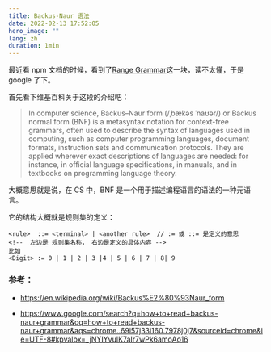 ```yaml
---
title: Backus-Naur 语法
date: 2022-02-13 17:52:05
hero_image: ""
lang: zh
duration: 1min
---
```


最近看 npm 文档的时候，看到了[Range Grammar](https://docs.npmjs.com/cli/v6/using-npm/semver#range-grammar)这一块，读不太懂，于是 google 了下。

首先看下维基百科关于这段的介绍吧：

> In computer science, Backus–Naur form (/ˌbækəs ˈnaʊər/) or Backus normal form (BNF) is a metasyntax notation for context-free grammars, often used to describe the syntax of languages used in computing, such as computer programming languages, document formats, instruction sets and communication protocols. They are applied wherever exact descriptions of languages are needed: for instance, in official language specifications, in manuals, and in textbooks on programming language theory.

大概意思就是说，在 CS 中，BNF 是一个用于描述编程语言的语法的一种元语言。

它的结构大概就是规则集的定义：

```
<rule>  ::= <terminal> | <another rule>  // := 或 ::= 是定义的意思
<!--  左边是 规则集名称， 右边是定义的具体内容 -->
比如
<Digit> := 0 | 1 | 2 | 3 |4 | 5 | 6 | 7 | 8| 9

```


### 参考：
- https://en.wikipedia.org/wiki/Backus%E2%80%93Naur_form

- https://www.google.com/search?q=how+to+read+backus-naur+grammar&oq=how+to+read+backus-naur+grammar&aqs=chrome..69i57j33i160.7978j0j7&sourceid=chrome&ie=UTF-8#kpvalbx=_jNYIYvuIK7aIr7wPk6amoAo16



